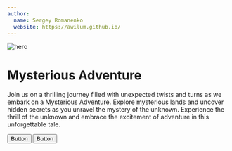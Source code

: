 ```yaml
---
author:
  name: Sergey Romanenko
  website: https://awilum.github.io/
---
```

<div class="text-align:center">
  <img class="w:2/6@lg w:3/6@md w:5/6 mb:20" alt="hero" src="https://dummyimage.com/720x600">
  <div class="w:2/3@lg w:full mx:auto text-align:center">
    <h1 class="">Mysterious Adventure</h1>
    <p class="mb:20">Join us on a thrilling journey filled with unexpected twists and turns as we embark on a Mysterious Adventure. Explore mysterious lands and uncover hidden secrets as you unravel the mystery of the unknown. Experience the thrill of the unknown and embrace the excitement of adventure in this unforgettable tale.</p>
    <div class="d:flex justify-content:center">
      <button class="d:inline-flex color:black bg:blue-69/.7 b:1|solid|black p:10|20 mr:8 cursor:pointer outline:none">Button</button>
      <button class="d:inline-flex color:black bg:white b:1|solid|black p:10|20 ml:8 cursor:pointer outline:none">Button</button>
    </div>
  </div>
</div>
